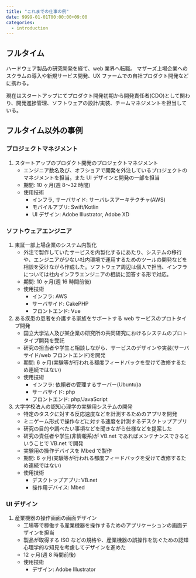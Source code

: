 ```yaml
---
title: "これまでの仕事の例"
date: 9999-01-01T00:00:00+09:00
categories:
  - introduction
---
```


<!--more-->

## フルタイム

ハードウェア製品の研究開発を経て、web 業界へ転職。
マザーズ上場企業へのスクラムの導入や新規サービス開発、UX ファームでの自社プロダクト開発などに携わる。

現在はスタートアップにてプロダクト開発初期から開発責任者(CDO)として関わり、開発進捗管理、ソフトウェアの設計/実装、チームマネジメントを担当している。

## フルタイム以外の事例

### プロジェクトマネジメント

1. スタートアップのプロダクト開発のプロジェクトマネジメント
   - エンジニア数名及び、オフショアで開発を外注しているプロジェクトのマネジメントを担当。また UI デザインと開発の一部を担当
   - 期間: 10 ヶ月(週 8〜32 時間)
   - 使用技術
     - インフラ, サーバサイド: サーバレスアーキテクチャ(AWS)
     - モバイルアプリ: Swift/Kotlin
     - UI デザイン: Adobe Illustrator, Adobe XD

### ソフトウェアエンジニア

1. 東証一部上場企業のシステム内製化
   - 外注で製作していたサービスを内製化するにあたり、システムの移行や、エンジニアが少ない社内環境で運用するためのツールの開発などを相談を受けながら作成した。ソフトウェア周辺は個人で担当、インフラについては社内インフラエンジニアの相談に回答する形で対応。
   - 期間: 10 ヶ月(週 16 時間前後)
   - 使用技術
     - インフラ: AWS
     - サーバサイド: CakePHP
     - フロントエンド: Vue
1. ある疾患の患者を介護する家族をサポートする web サービスのプロトタイプ開発
   - 国立大学法人及び某企業の研究所の共同研究におけるシステムのプロトタイプ開発を受託
   - 研究の担当者や学生と相談しながら、サービスのデザインや実装(サーバサイド/web フロントエンド)を開発
   - 期間: 6 ヶ月(実験等が行われる都度フィードバックを受けて改修するため連続ではない)
   - 使用技術
     - インフラ: 依頼者の管理するサーバー(Ubuntu)a
     - サーバサイド: php
     - フロントエンド: php/JavaScript
1. 大学学校法人の認知心理学の実験用システムの開発
   - 特定のタスクに対する反応速度などを計測するためのアプリを開発
   - ミニゲーム形式で操作などに対する速度を計測するデスクトップアプリ
   - 研究の目的や調べたい事項などを聞きながら仕様などを提案した
   - 研究の責任者や学生(非情報系)が VB.net であればメンテナンスできるということで VB.net で開発
   - 実験用の操作デバイスを Mbed で製作
   - 期間: 6 ヶ月(実験等が行われる都度フィードバックを受けて改修するため連続ではない)
   - 使用技術
     - デスクトップアプリ: VB.net
     - 操作用デバイス: Mbed

### UI デザイン

1. 産業機器の操作画面の画面デザイン
   - 工場等で稼働する産業機器を操作するためのアプリケーションの画面デザインを担当
   - 製品が取得する ISO などの規格や、産業機器の誤操作を防ぐための認知心理学的な知見を考慮してデザインを進めた
   - 12 ヶ月(週 8 時間前後)
   - 使用技術
     - デザイン: Adobe Illustrator
